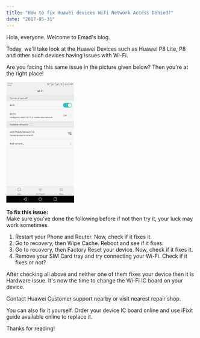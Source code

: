 ```yaml
---
title: "How to fix Huawei devices Wifi Network Access Denied?"
date: "2017-05-31"
---
```


Hola, everyone. Welcome to Emad's blog.  
  
Today, we'll take look at the Huawei Devices such as Huawei P8 Lite, P8 and other such devices having issues with Wi-Fi.  
  
Are you facing this same issue in the picture given below? Then you're at the right place!  
  

[![](images/Screenshot_2016-06-14-06-41-12.png)](https://2.bp.blogspot.com/-yNOA0A-zYic/WS7LaPEFMoI/AAAAAAAAFso/_M6IApNxyygcm5jXVmmgzEvftO9m0xHogCLcB/s1600/Screenshot_2016-06-14-06-41-12.png)

  
**To fix this issue:**  
Make sure you've done the following before if not then try it, your luck may work sometimes.  
  
  

1. Restart your Phone and Router. Now, check if it fixes it. 
2. Go to recovery, then Wipe Cache. Reboot and see if it fixes.
3. Go to recovery, then Factory Reset your device. Now, check if it fixes it.
4. Remove your SIM Card tray and try connecting your Wi-Fi. Check if it fixes or not?

After checking all above and neither one of them fixes your device then it is Hardware issue. It's now the time to change the Wi-Fi IC board on your device.  
  
Contact Huawei Customer support nearby or visit nearest repair shop.  
  
You can also fix it yourself. Order your device IC board online and use iFixit guide available online to replace it.  
  
Thanks for reading!
